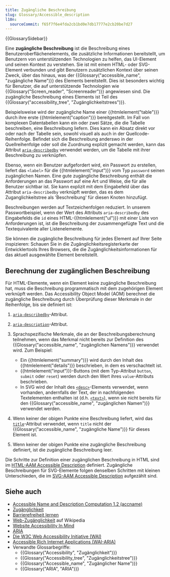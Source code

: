 ```yaml
---
title: Zugängliche Beschreibung
slug: Glossary/Accessible_description
l10n:
  sourceCommit: f65f7f6e4fda2cb1bd0e7db17777e2cb20be7d27
---
```


{{GlossarySidebar}}

Eine **zugängliche Beschreibung** ist die Beschreibung eines Benutzeroberflächenelements, die zusätzliche Informationen bereitstellt, um Benutzern von unterstützenden Technologien zu helfen, das UI-Element und seinen Kontext zu verstehen. Sie ist mit einem HTML- oder SVG-Element verbunden und gibt Benutzern zusätzlichen Kontext über seinen Zweck, über das hinaus, was der {{Glossary("accessible_name", "zugängliche Name")}} des Elements bereitstellt. Dies ist besonders wichtig für Benutzer, die auf unterstützende Technologien wie {{Glossary("Screen_reader", "Screenreader")}} angewiesen sind. Die zugängliche Beschreibung eines Elements ist Teil des {{Glossary("accessibility_tree", "Zugänglichkeitstrees")}}.

Beispielsweise wird der zugängliche Name einer {{htmlelement("table")}} durch ihre erste {{htmlelement("caption")}} bereitgestellt. Im Fall von komplexen Datentabellen kann ein oder zwei Sätze, die die Tabelle beschreiben, eine Beschreibung liefern. Dies kann ein Absatz direkt vor oder nach der Tabelle sein, sowohl visuell als auch in der Quellcode-Reihenfolge. Befindet sich die Beschreibung anderswo in der Quellreihenfolge oder soll die Zuordnung explizit gemacht werden, kann das Attribut [`aria-describedby`](/de/docs/Web/Accessibility/ARIA/Reference/Attributes/aria-describedby) verwendet werden, um die Tabelle mit ihrer Beschreibung zu verknüpfen.

Ebenso, wenn ein Benutzer aufgefordert wird, ein Passwort zu erstellen, liefert das `<label>` für die {{htmlelement("input")}} vom Typ `password` seinen zugänglichen Namen. Eine gute zugängliche Beschreibung enthält die Anforderungen an das Passwort auf eine Art und Weise, die für alle Benutzer sichtbar ist. Sie kann explizit mit dem Eingabefeld über das Attribut `aria-describedby` verknüpft werden, das es dem Zuganglichkeitstree als 'Beschreibung' für diesen Knoten hinzufügt.

Beschreibungen werden auf Textzeichenfolgen reduziert. In unserem Passwortbeispiel, wenn der Wert des Attributs `aria-describedby` des Eingabefelds die `id` eines HTML-{{htmlelement("ul")}} mit einer Liste von Anforderungen ist, ist die Beschreibung der zusammengefügte Text und die Textequivalente aller Listenelemente.

Sie können die zugängliche Beschreibung für jedes Element auf Ihrer Seite inspizieren: Schauen Sie in die Zugänglichkeitsregisterkarte der Entwicklertools Ihres Browsers, die die Zugänglichkeitsinformationen für das aktuell ausgewählte Element bereitstellt.

## Berechnung der zugänglichen Beschreibung

Für HTML-Elemente, wenn ein Element keine zugängliche Beschreibung hat, muss die Beschreibung programmatisch mit dem zugehörigen Element verknüpft werden. Das Accessibility Object Model (AOM) berechnet die zugängliche Beschreibung durch Überprüfung dieser Merkmale in der Reihenfolge, bis sie definiert ist:

1. [`aria-describedby`](/de/docs/Web/Accessibility/ARIA/Reference/Attributes/aria-describedby)-Attribut.

2. [`aria-description`](/de/docs/Web/Accessibility/ARIA/Reference/Attributes/aria-description)-Attribut.

3. Sprachspezifische Merkmale, die an der Beschreibungsberechnung teilnehmen, wenn das Merkmal nicht bereits zur Definition des {{Glossary("accessible_name", "zugänglichen Namens")}} verwendet wird. Zum Beispiel:

   - Ein {{htmlelement("summary")}} wird durch den Inhalt des {{htmlelement("details")}} beschrieben, in dem es verschachtelt ist.
   - {{htmlelement("input")}}-Buttons (mit dem Typ-Attribut `button`, `submit` oder `reset`) werden durch den Wert ihres `value`-Attributs beschrieben.
   - In SVG wird der Inhalt des [`<desc>`](/de/docs/Web/SVG/Element/desc)-Elements verwendet, wenn vorhanden, andernfalls der Text, der in nachfolgenden Textelementen enthalten ist (d.h. [`<text>`](/de/docs/Web/SVG/Element/text)), wenn sie nicht bereits für den {{Glossary("accessible_name", "zugänglichen Namen")}} verwendet werden.

4. Wenn keiner der obigen Punkte eine Beschreibung liefert, wird das [`title`](/de/docs/Web/HTML/Global_attributes/title)-Attribut verwendet, wenn `title` nicht der {{Glossary("accessible_name", "zugängliche Name")}} für dieses Element ist.

5. Wenn keiner der obigen Punkte eine zugängliche Beschreibung definiert, ist die zugängliche Beschreibung leer.

Die Schritte zur Definition einer zugänglichen Beschreibung in HTML sind im [HTML-AAM Accessible Description](https://www.w3.org/TR/html-aam-1.0/#accdesc-computation) definiert. Zugängliche Beschreibungen für SVG-Elemente folgen denselben Schritten mit kleinen Unterschieden, die im [SVG-AAM Accessible Description](https://www.w3.org/TR/svg-aam-1.0/#mapping_additional_nd) aufgezählt sind.

## Siehe auch

- [Accessible Name and Description Computation 1.2 (accname)](https://w3c.github.io/accname/#mapping_additional_nd_description)
- [Zugänglichkeit](/de/docs/Web/Accessibility)
- [Barrierefreiheit lernen](/de/docs/Learn_web_development/Core/Accessibility)
- [Web-Zugänglichkeit](https://en.wikipedia.org/wiki/Web_accessibility) auf Wikipedia
- [Website Accessibility In Mind](https://webaim.org/)
- [ARIA](/de/docs/Web/Accessibility/ARIA)
- [Die W3C Web Accessibility Initiative (WAI)](https://www.w3.org/WAI/)
- [Accessible Rich Internet Applications (WAI-ARIA)](https://w3c.github.io/aria/)
- Verwandte Glossarbegriffe:
  - {{Glossary("Accessibility", "Zugänglichkeit")}}
  - {{Glossary("Accessibility_tree", "Zugänglichkeitstree")}}
  - {{Glossary("Accessible_name", "Zugänglicher Name")}}
  - {{Glossary("ARIA", "ARIA")}}

